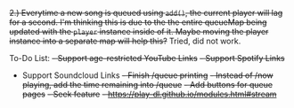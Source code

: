~~2.) Everytime a new song is queued using `add()`, the current player will lag for a second. I'm thinking this is due to the the entire queueMap being updated with the `player` instance inside of it. Maybe moving the player instance into a separate map will help this?~~
Tried, did not work.


To-Do List:
~~- Support age-restricted YouTube Links~~
~~- Support Spotify Links~~
- Support Soundcloud Links
~~- Finish /queue printing~~
    ~~- Instead of /now playing, add the time remaining into /queue~~
    ~~- Add buttons for queue pages~~
~~- Seek feature~~
    ~~- https://play-dl.github.io/modules.html#stream~~
